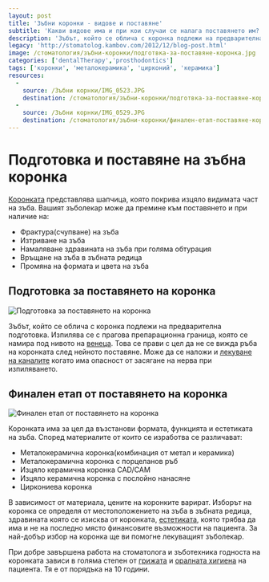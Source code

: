 ```yaml
---
layout: post
title: 'Зъбни коронки - видове и поставяне'
subtitle: 'Какви видове има и при кои случаи се налага поставянето им?'
description: 'Зъбът, който се облича с коронка подлежи на предварителна подготовка. Изпилява се с прагова препарационна граница, която се намира под нивото на венеца. След изпиляването вашия зъболекар ще изработи временна коронка, която ще постави, докато стане готова постоянната.'
legacy: 'http://stomatolog.kambov.com/2012/12/blog-post.html'
image: /стоматология/зъбни-коронки/подготвка-за-поставяне-коронка.jpg
categories: ['dentalTherapy','prosthodontics']
tags: ['коронки', 'металокерамика', 'цирконий', 'керамика']
resources:
  -
    source: /Зъбни корнки/IMG_0523.JPG
    destination: /стоматология/зъбни-коронки/подготвка-за-поставяне-коронка.jpg
  -
    source: /Зъбни корнки/IMG_0529.JPG
    destination: /стоматология/зъбни-коронки/финален-етап-поставяне-коронката.jpg
---
```

# Подготовка и поставяне на зъбна коронка

[Коронката](../зъболекар/услуги/коронки-и-мостове.html "Поставяне на коронки и мостове") представлява шапчица, която покрива изцяло видимата част на зъба. Вашият зъболекар може да премине към поставянето и при наличие на:

- Фрактура(счупване) на зъба
- Изтриване на зъба
- Намаляване здравината на зъба при голяма обтурация
- Връщане на зъба в зъбната редица
- Промяна на формата и цвета на зъба

## Подготовка за поставянето на коронка
![Подготовка за поставянето на коронка](зъбни-коронки/подготвка-за-поставяне-коронка.jpg)

Зъбът, който се облича с коронка подлежи на предварителна подготовка. Изпилява се с прагова препарационна граница, която се намира под нивото на [венеца](../зъболекар/услуги/лечение-на-венци.html "Лечение на венци"). Това се прави с цел да не се вижда ръба на коронката след нейното поставяне. Може да се наложи и [лекуване на каналите](../зъболекар/услуги/лечение-на-коренови-канали.html "Кореново лечение на каналите") когато има опасност от засягане на нерва при изпиляването.

## Финален етап от поставянето на коронка
![Финален етап от поставянето на коронка](зъбни-коронки/финален-етап-поставяне-коронката.jpg)

Коронката има за цел да възстанови формата, функцията и естетиката на зъба. Според материалите от които се изработва се различават:

- Металокерамична коронка(комбинация от метал и керамика)
- Металокерамична коронка с порцеланов ръб
- Изцяло керамична коронка CAD/CAM
- Изцяло керамична коронка с послойно нанасяне
- Циркониева коронка

В зависимост от материала, цените на коронките варират. Изборът на коронка се определя от местоположението на зъба в зъбната редица, здравината която се изисква от коронката, [естетиката](../зъболекар/услуги/естетични-пломби.html "Естетични пломби"), която трябва да има и не на последно място финансовите възможности на пациента. За най-добър избор на коронка ще ви помогне лекуващият зъболекар.

При добре завършена работа на стоматолога и зъботехника годноста на коронката зависи в голяма степен от [грижата](../стоматология/грижа-за-зъбите.html "Цялостна грижа за зъбите") и [оралната хигиена](../зъболекар/услуги/почистване-на-зъбен-камък.html "Почистване на зъбен камък като част от оралната хигиена") на пациента. Тя е от порядъка на 10 години.
